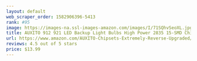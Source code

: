 ```yaml
---
layout: default 
﻿web_scraper_order: 1582906396-5413
rank: #95
image: https://images-na.ssl-images-amazon.com/images/I/71SQhvSeoXL.jpg
title: AUXITO 912 921 LED Backup Light Bulbs High Power 2835 15-SMD Chipsets Error Free T15 906…
url: https://www.amazon.com/AUXITO-Chipsets-Extremely-Reverse-Upgraded/dp/B0728DYR9H/ref=zg_mw_automotive_95?_encoding=UTF8&psc=1&refRID=71P7PJZXCW0B4SNTTKSK
reviews: 4.5 out of 5 stars
price: $13.99 
---
```

